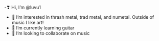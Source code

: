 -❣ Hi, I’m @luvu1
- 👀 I’m interested in thrash metal, trad metal, and numetal. Outside of music I like art! 
- 🌱 I’m currently learning guitar
- 💞️ I’m looking to collaborate on music
